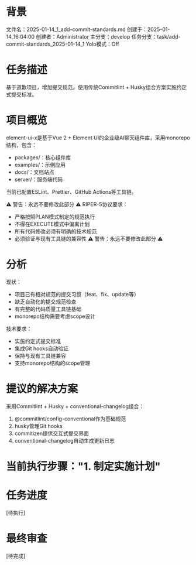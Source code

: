 # 背景
文件名：2025-01-14_1_add-commit-standards.md
创建于：2025-01-14_16:04:00
创建者：Administrator
主分支：develop
任务分支：task/add-commit-standards_2025-01-14_1
Yolo模式：Off

# 任务描述
基于道歉项目，增加提交规范。使用传统Commitlint + Husky组合方案实施约定式提交标准。

# 项目概览
element-ui-x是基于Vue 2 + Element UI的企业级AI聊天组件库，采用monorepo结构，包含：
- packages/：核心组件库
- examples/：示例应用
- docs/：文档站点
- server/：服务端代码

当前已配置ESLint、Prettier、GitHub Actions等工具链。

⚠️ 警告：永远不要修改此部分 ⚠️
RIPER-5协议要求：
- 严格按照PLAN模式制定的规范执行
- 不得在EXECUTE模式中偏离计划
- 所有代码修改必须有明确的技术规范
- 必须验证与现有工具链的兼容性
⚠️ 警告：永远不要修改此部分 ⚠️

# 分析
现状：
- 项目已有相对规范的提交习惯（feat、fix、update等）
- 缺乏自动化的提交规范检查
- 有完整的代码质量工具链基础
- monorepo结构需要考虑scope设计

技术要求：
- 实施约定式提交标准
- 集成Git hooks自动验证
- 保持与现有工具链兼容
- 支持monorepo结构的scope管理

# 提议的解决方案
采用Commitlint + Husky + conventional-changelog组合：
1. @commitlint/config-conventional作为基础规范
2. husky管理Git hooks
3. commitizen提供交互式提交界面
4. conventional-changelog自动生成更新日志

# 当前执行步骤："1. 制定实施计划"

# 任务进度
[待执行]

# 最终审查
[待完成] 